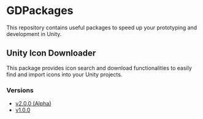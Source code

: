 # GDPackages

This repository contains useful packages to speed up your prototyping and development in Unity.

## Unity Icon Downloader

This package provides icon search and download functionalities to easily find and import icons into your Unity projects.

### Versions

* [v2.0.0 (Alpha)](https://github.com/dogramacigokhan/GDPackages/tree/iconDownloader_v2/UnityIconDownloader)
* [v1.0.0](https://github.com/dogramacigokhan/GDPackages/tree/master/UnityIconDownloader)
